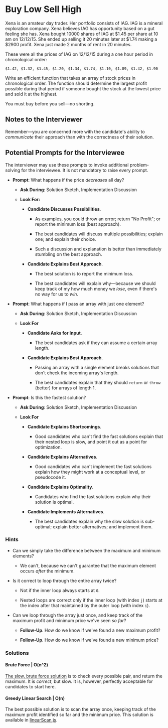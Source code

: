 # Buy Low Sell High

Xena is an amateur day trader. Her portfolio consists of IAG. IAG is a mineral exploration company. Xena believes IAG has opportunity based on a gut feeling she has. Xena bought 10000 shares of IAG at $1.45 per share at 10 am on 12/12/15. She ended up selling it 20 minutes later at $1.74 making a $2900 profit. Xena just made 2 months of rent in 20 minutes.

These were all the prices of IAG on 12/12/15 during a one hour period in chronological order:

`$1.42, $1.32, $1.45, $1.20, $1.34, $1.74, $1.10, $1.89, $1.42, $1.90`

Write an efficient function that takes an array of stock prices in chronological order. The function should determine the largest profit possible during that period if someone bought the stock at the lowest price and sold it at the highest.

You must buy before you sell—no shorting.

## Notes to the Interviewer

Remember—you are concerned more with the candidate's ability to *communicate* their approach than with the correctness of their solution.

## Potential Prompts for the Interviewee

The interviewer may use these prompts to invoke additional problem-solving for the interviewee. It is not mandatory to raise every prompt.

* **Prompt**: What happens if the price _decreases_ all day?

  * **Ask During**: Solution Sketch, Implementation Discussion

  * **Look For:**

    * **Candidate Discusses Possibilities**.

      * As examples, you could throw an error; return "No Profit"; or report the minimum loss (best approach).

      * The best candidates will discuss multiple possibilities; explain one; and explain their choice.

      * Such a discussion and explanation is better than immediately stumbling on the best approach.

    * **Candidate Explains Best Approach**.

      * The best solution is to report the minimum loss.

      * The best candidates will explain why—because we should keep track of my how much money we _lose_, even if there's no way for us to _win_.

* **Prompt**: What happens if I pass an array with just one element?

  * **Ask During**: Solution Sketch, Implementation Discussion

  * **Look For**

    * **Candidate Asks for Input**.

      * The best candidates ask if they can assume a certain array length.

    * **Candidate Explains Best Approach**.

      * Passing an array with a single element breaks solutions that don't check the incoming array's length.

      * The best candidates explain that they should `return` or `throw` (better) for arrays of length 1.

* **Prompt**: Is this the fastest solution?

  * **Ask During**: Solution Sketch, Implementation Discussion

  * **Look For**

    * **Candidate Explains Shortcomings**.

      * Good candidates who can't find the fast solutions explain that their nested loop is slow, and point it out as a point for optimization.

    * **Candidate Explains Alternatives**.

      * Good candidates who can't implement the fast solutions explain how they might work at a conceptual level, or pseudocode it.

    * **Candidate Explains Optimality**.

      * Candidates who find the fast solutions explain why their solution is optimal.

    * **Candidate Implements Alternatives**.

      * The best candidates explain why the slow solution is sub-optimal; explain better alternatives; and implement them.

### Hints

* Can we simply take the difference between the maximum and minimum elements?

  * We can't, because we can't guarantee that the maximum element occurs _after_ the minimum.

* Is it correct to loop through the entire array twice?

  * Not if the inner loop always starts at `0`.

  * Nested loops are correct only if the inner loop (with index `j`) starts at the index after that maintained by the outer loop (with index `i`).

* Can we loop through the array just once, and keep track of the maximum profit and minimum price we've seen _so far_?

  * **Follow-Up**. How do we know if we've found a new maximum profit?

  * **Follow-Up**. How do we know if we've found a new minimum price?

### Solutions

#### Brute Force | O(n^2)

[The slow, brute force solution](Solved/bruteForce.js) is to check every possible pair, and return the maximum. It is _correct_, but slow. It is, however, perfectly acceptable for candidates to start here.

#### Greedy Linear Search | O(n)

The best possible solution is to scan the array once, keeping track of the maximum profit identified so far and the minimum price. This solution is available in [linearScan.js](Solved/linearScan.js).
